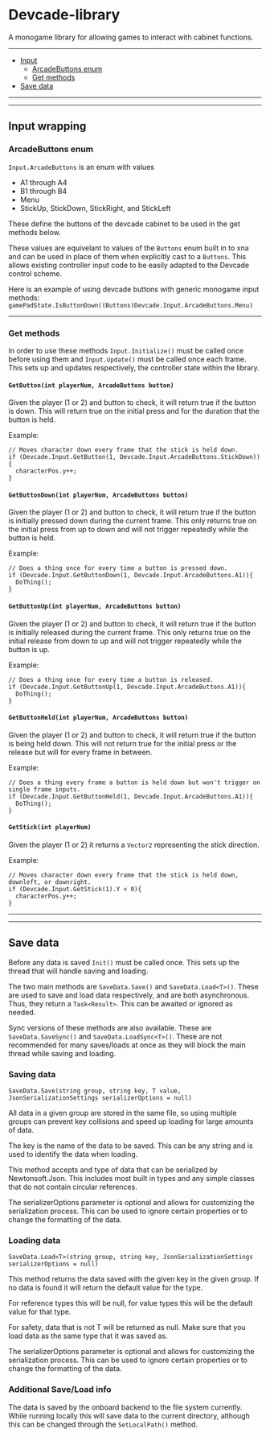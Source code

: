 # Devcade-library
A monogame library for allowing games to interact with cabinet functions.

---

- [Input](#input-wrapping)
  - [ArcadeButtons enum](#arcadebuttons-enum)
  - [Get methods](#get-methods)
- [Save data](#save-data)
  
---
---

## Input wrapping
### ArcadeButtons enum
`Input.ArcadeButtons` is an enum with values 
- A1 through A4
- B1 through B4
- Menu
- StickUp, StickDown, StickRight, and StickLeft

These define the buttons of the devcade cabinet to be used in the get methods below.

These values are equivelant to values of the `Buttons` enum built in to xna and can be used in place of them when explicitly cast to a `Buttons`. This allows existing controller input code to be easily adapted to the Devcade control scheme.

Here is an example of using devcade buttons with generic monogame input methods:
`gamePadState.IsButtonDown((Buttons)Devcade.Input.ArcadeButtons.Menu)`

---
### Get methods

In order to use these methods `Input.Initialize()` must be called once before using them and `Input.Update()` must be called once each frame.
This sets up and updates respectively, the controller state within the library.

#### `GetButton(int playerNum, ArcadeButtons button)`

Given the player (1 or 2) and button to check, it will return true if the button is down. This will return true on the initial press and for the duration that the button is held.

Example: 
```
// Moves character down every frame that the stick is held down.
if (Devcade.Input.GetButton(1, Devcade.Input.ArcadeButtons.StickDown)){
  characterPos.y++;
}
```
#### `GetButtonDown(int playerNum, ArcadeButtons button)`

Given the player (1 or 2) and button to check, it will return true if the button is initially pressed down during the current frame. This only returns true on the initial press from up to down and will not trigger repeatedly while the button is held.

Example: 
```
// Does a thing once for every time a button is pressed down.
if (Devcade.Input.GetButtonDown(1, Devcade.Input.ArcadeButtons.A1)){
  DoThing();
}
```

#### `GetButtonUp(int playerNum, ArcadeButtons button)`

Given the player (1 or 2) and button to check, it will return true if the button is initially released during the current frame. This only returns true on the initial release from down to up and will not trigger repeatedly while the button is up.

Example: 
```
// Does a thing once for every time a button is released.
if (Devcade.Input.GetButtonUp(1, Devcade.Input.ArcadeButtons.A1)){
  DoThing();
}
```

#### `GetButtonHeld(int playerNum, ArcadeButtons button)`

Given the player (1 or 2) and button to check, it will return true if the button is being held down. This will not return true for the initial press or the release but will for every frame in between.

Example: 
```
// Does a thing every frame a button is held down but won't trigger on single frame inputs.
if (Devcade.Input.GetButtonHeld(1, Devcade.Input.ArcadeButtons.A1)){
  DoThing();
}
```

#### `GetStick(int playerNum)`

Given the player (1 or 2) it returns a `Vector2` representing the stick direction.

Example: 
```
// Moves character down every frame that the stick is held down, downleft, or downright.
if (Devcade.Input.GetStick(1).Y < 0){
  characterPos.y++;
}
```

---
---

## Save data

Before any data is saved `Init()` must be called once. This sets up the thread that will handle saving and loading.

The two main methods are `SaveData.Save()` and `SaveData.Load<T>()`. These are used to save and load data respectively, and are both asynchronous. Thus, they return a `Task<Result>`. This can be awaited or ignored as needed.

Sync versions of these methods are also available. These are `SaveData.SaveSync()` and `SaveData.LoadSync<T>()`. These are not recommended for many saves/loads at once as they will block the main thread while saving and loading.

### Saving data

`SaveData.Save(string group, string key, T value, JsonSerializationSettings serializerOptions = null)`

All data in a given group are stored in the same file, so using multiple groups can prevent key collisions and speed up loading for large amounts of data.

The key is the name of the data to be saved. This can be any string and is used to identify the data when loading.

This method accepts and type of data that can be serialized by Newtonsoft.Json. This includes most built in types and any simple classes that do not contain circular references.

The serializerOptions parameter is optional and allows for customizing the serialization process. This can be used to ignore certain properties or to change the formatting of the data.

### Loading data

`SaveData.Load<T>(string group, string key, JsonSerializationSettings serializerOptions = null)`

This method returns the data saved with the given key in the given group. If no data is found it will return the default value for the type.

For reference types this will be null, for value types this will be the default value for that type.

For safety, data that is not T will be returned as null. Make sure that you load data as the same type that it was saved as.

The serializerOptions parameter is optional and allows for customizing the serialization process. This can be used to ignore certain properties or to change the formatting of the data.

### Additional Save/Load info

The data is saved by the onboard backend to the file system currently. While running locally this will save data to the current directory, although this can be changed through the `SetLocalPath()` method.

